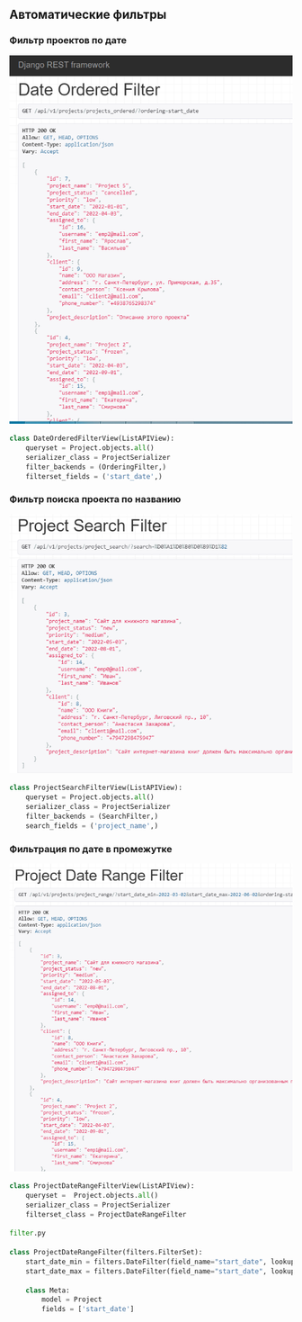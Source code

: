 ## Автоматические фильтры
### Фильтр проектов по дате
![Screenshot](img/date_order.PNG "Screenshot")
```python
class DateOrderedFilterView(ListAPIView):
    queryset = Project.objects.all()
    serializer_class = ProjectSerializer
    filter_backends = (OrderingFilter,)
    filterset_fields = ('start_date',)
```

### Фильтр поиска проекта по названию
![Screenshot](img/project_search.PNG "Screenshot")
```python
class ProjectSearchFilterView(ListAPIView):
    queryset = Project.objects.all()
    serializer_class = ProjectSerializer
    filter_backends = (SearchFilter,)
    search_fields = ('project_name',)
```


### Фильтрация по дате в промежутке
![Screenshot](img/date-filter-range.PNG "Screenshot")
```python
class ProjectDateRangeFilterView(ListAPIView):
    queryset =  Project.objects.all()
    serializer_class = ProjectSerializer
    filterset_class = ProjectDateRangeFilter

filter.py

class ProjectDateRangeFilter(filters.FilterSet):
    start_date_min = filters.DateFilter(field_name="start_date", lookup_expr='gte')
    start_date_max = filters.DateFilter(field_name="start_date", lookup_expr='lte')

    class Meta:
        model = Project
        fields = ['start_date']
```